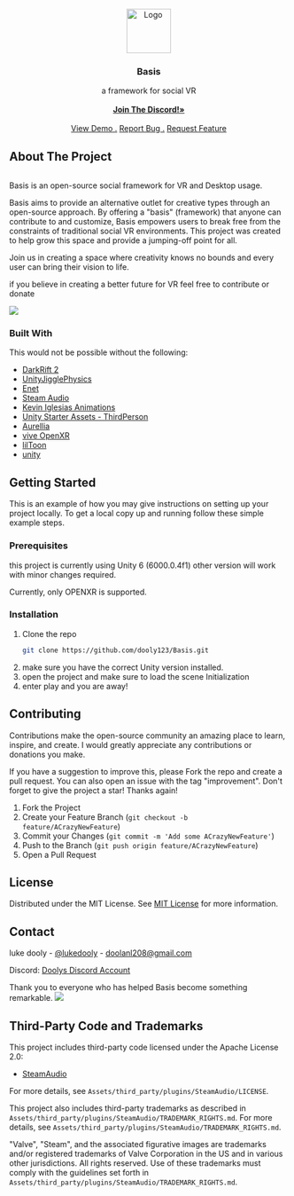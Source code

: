                          
<br/>
<div align="center">
<a href="https://github.com/ShaanCoding/ReadME-Generator">
<img src="https://cdn.discordapp.com/attachments/1247352185101221930/1247352519068356659/BasisLogo.png?ex=665fb70f&is=665e658f&hm=69e12c84ef58b51cc6ab0c0fb5ddbad541cba7a33da5baec92d9315eb3653099&" alt="Logo" width="80" height="80">
</a>
<h3 align="center">Basis</h3>
<p align="center">
a framework for social VR
<br/>
<br/>
<a href="https://discord.gg/F35u3cUMqt"><strong>Join The Discord!»</strong></a>
<br/>
<br/>
<a href="">View Demo .</a>  
<a href="https://github.com/dooly123/Basis/issues/new?labels=bug&template=bug-report---.md">Report Bug .</a>
<a href="https://github.com/dooly123/Basis/issues/new?labels=enhancement&template=feature-request---.md">Request Feature</a>
</p>
</div>

 ## About The Project

![]()

Basis is an open-source social framework for VR and Desktop usage.

Basis aims to provide an alternative outlet for creative types through an open-source approach. By offering a "basis" (framework) that anyone can contribute to and customize, Basis empowers users to break free from the constraints of traditional social VR environments. This project was created to help grow this space and provide a jumping-off point for all.

Join us in creating a space where creativity knows no bounds and every user can bring their vision to life.

if you believe in creating a better future for VR feel free to contribute or donate

  <img src="https://img.shields.io/liberapay/receives/dooly.svg?logo=liberapay">
  
 ### Built With

This would not be possible without the following:

- [DarkRift 2](https://github.com/DarkRiftNetworking/ )
- [UnityJigglePhysics](https://github.com/naelstrof/UnityJigglePhysics)
- [Enet](https://github.com/nxrighthere/ENet-CSharp)
- [Steam Audio](https://github.com/ValveSoftware/steam-audio)
- [Kevin Iglesias Animations](https://www.keviniglesias.com/)
- [Unity Starter Assets - ThirdPerson](https://assetstore.unity.com/packages/essentials/starter-assets-thirdperson-updates-in-new-charactercontroller-pa-196526)
- [Aurellia](https://github.com/CascadianVR)
- [vive OpenXR](https://developer.vive.com/resources/openxr/)
- [lilToon](https://github.com/lilxyzw/lilToon)
- [unity](https://unity.com/)
 ## Getting Started

This is an example of how you may give instructions on setting up your project locally.
To get a local copy up and running follow these simple example steps.

 ### Prerequisites

this project is currently using Unity 6 (6000.0.4f1)
other version will work with minor changes required.

Currently, only OPENXR is supported.



 ### Installation

1. Clone the repo
   ```sh
   git clone https://github.com/dooly123/Basis.git
   ```
2. make sure you have the correct Unity version installed.
3. open the project and make sure to load the scene Initialization
4. enter play and you are away!

 ## Contributing

Contributions make the open-source community an amazing place to learn, inspire, and create. I would greatly appreciate any contributions or donations you make.

If you have a suggestion to improve this, please Fork the repo and create a pull request. You can also open an issue with the tag "improvement".
Don't forget to give the project a star! Thanks again!

1. Fork the Project
2. Create your Feature Branch (`git checkout -b feature/ACrazyNewFeature`)
3. Commit your Changes (`git commit -m 'Add some ACrazyNewFeature'`)
4. Push to the Branch (`git push origin feature/ACrazyNewFeature`)
5. Open a Pull Request
 ## License

Distributed under the MIT License. See [MIT License](https://opensource.org/licenses/MIT) for more information.
 ## Contact

luke dooly - [@lukedooly](https://x.com/lukedooly) - doolanl208@gmail.com

Discord: [Doolys Discord Account](https://discord.com/users/170859544782700544)

Thank you to everyone who has helped Basis become something remarkable.
<img src="https://img.shields.io/liberapay/receives/dooly.svg?logo=liberapay">
## Third-Party Code and Trademarks

This project includes third-party code licensed under the Apache License 2.0:

- [SteamAudio](Assets/third_party/plugins/SteamAudio/)

For more details, see `Assets/third_party/plugins/SteamAudio/LICENSE`.

This project also includes third-party trademarks as described in `Assets/third_party/plugins/SteamAudio/TRADEMARK_RIGHTS.md`. For more details, see `Assets/third_party/plugins/SteamAudio/TRADEMARK_RIGHTS.md`.

"Valve", "Steam", and the associated figurative images are trademarks and/or registered trademarks of Valve Corporation in the US and in various other jurisdictions. All rights reserved. Use of these trademarks must comply with the guidelines set forth in `Assets/third_party/plugins/SteamAudio/TRADEMARK_RIGHTS.md`.
